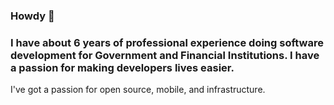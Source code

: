 ###  Howdy 🤠

### I have about 6 years of professional experience doing software development for Government and Financial Institutions. I have a passion for making developers lives easier.

I've got a passion for open source, mobile, and infrastructure.
